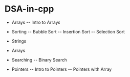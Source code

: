 # DSA-in-cpp

- Arrays
  -- Intro to Arrays

- Sorting
   -- Bubble Sort
   -- Insertion Sort
   -- Selection Sort

- Strings

- Arrays

- Searching
  -- Binary Search

- Pointers
    -- Intro to Pointers
    -- Pointers with Array